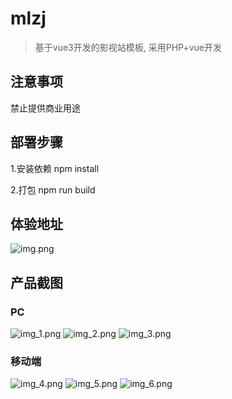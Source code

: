


# mlzj

> 基于vue3开发的影视站模板,  采用PHP+vue开发


## 注意事项
禁止提供商业用途


## 部署步骤

1.安装依赖 npm install

2.打包 npm run build



## 体验地址
![img.png](img.png)


## 产品截图


### PC

![img_1.png](img_1.png)
![img_2.png](img_2.png)
![img_3.png](img_3.png)




### 移动端


![img_4.png](img_4.png) ![img_5.png](img_5.png) ![img_6.png](img_6.png)

